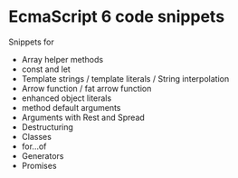 # EcmaScript 6 code snippets

Snippets for

* Array helper methods
* const and let 
* Template strings / template literals / String interpolation
* Arrow function / fat arrow function
* enhanced object literals
* method default arguments
* Arguments with Rest and Spread
* Destructuring
* Classes
* for...of
* Generators
* Promises
